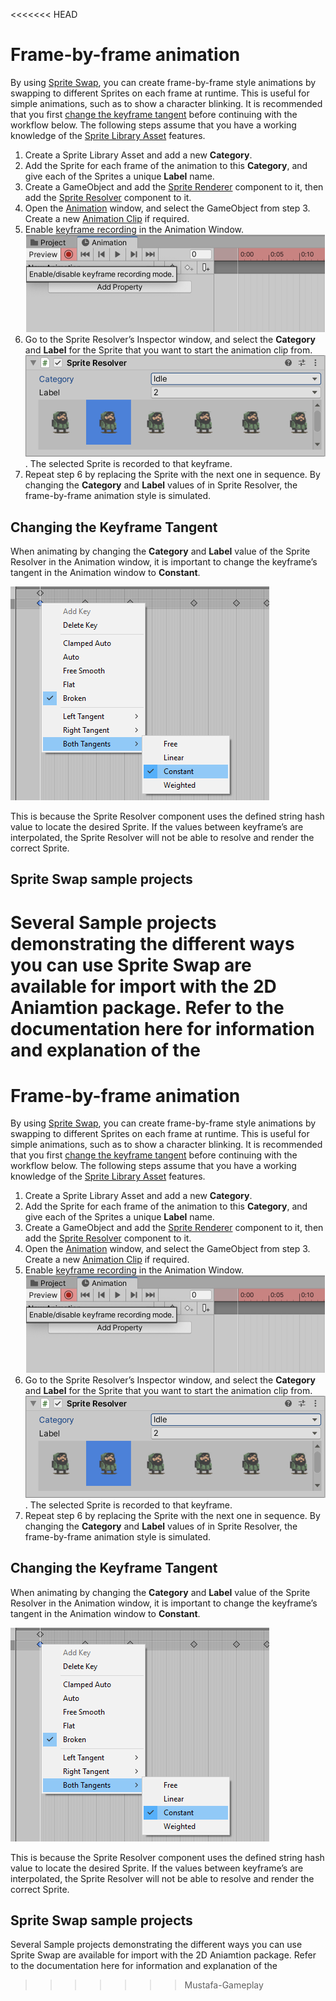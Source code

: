 <<<<<<< HEAD
# Frame-by-frame animation

By using [Sprite Swap](SpriteSwapIntro.md), you can create frame-by-frame style animations by swapping to different Sprites on each frame at runtime. This is useful for simple animations, such as to show a character blinking. It is recommended that you first [change the keyframe tangent](#changing-the-keyframe-tangent) before continuing with the workflow below. The following steps assume that you have a working knowledge of the [Sprite Library Asset](SLAsset.md) features.

1. Create a Sprite Library Asset and add a new **Category**.
   <br/>
2. Add the Sprite for each frame of the animation to this **Category**, and give each of the Sprites a unique **Label** name.
   <br/>
3. Create a GameObject and add the [Sprite Renderer](https://docs.unity3d.com/Manual/class-SpriteRenderer.html) component to it, then add the [Sprite Resolver](SLAsset.md#sprite-resolver) component to it.
   <br/>
4. Open the [Animation](https://docs.unity3d.com/Manual/AnimationOverview.html) window, and select the GameObject from step 3. Create a new [Animation Clip](https://docs.unity3d.com/Manual/animeditor-CreatingANewAnimationClip.html) if required.
   <br/>
5. Enable [keyframe recording](https://docs.unity3d.com/Manual/animeditor-AnimatingAGameObject.html) in the Animation Window.<br/>![](images/2d-anim-ffanim-keyframe-recording.png)
   <br/>
6. Go to the Sprite Resolver’s Inspector window, and select the **Category** and **Label** for the Sprite that you want to start the animation clip from.<br/>![](images/2d-anim-sprite-resolver-example.png). The selected Sprite is recorded to that keyframe.
   <br/>
7. Repeat step 6 by replacing the Sprite with the next one in sequence. By changing the **Category** and **Label** values of in Sprite Resolver, the frame-by-frame animation style is simulated.

## Changing the Keyframe Tangent

When animating by changing the **Category** and **Label** value of the Sprite Resolver in the Animation window, it is important to change the keyframe’s tangent in the Animation window to __Constant__.

![](images/SpriteResolverCheck.png)

This is because the Sprite Resolver component uses the defined string hash value to locate the desired Sprite. If the values between keyframe’s are interpolated, the Sprite Resolver will not be able to resolve and render the correct Sprite.

## Sprite Swap sample projects
Several Sample projects demonstrating the different ways you can use Sprite Swap are available for import with the 2D Aniamtion package. Refer to the documentation here for information and explanation of the
=======
# Frame-by-frame animation

By using [Sprite Swap](SpriteSwapIntro.md), you can create frame-by-frame style animations by swapping to different Sprites on each frame at runtime. This is useful for simple animations, such as to show a character blinking. It is recommended that you first [change the keyframe tangent](#changing-the-keyframe-tangent) before continuing with the workflow below. The following steps assume that you have a working knowledge of the [Sprite Library Asset](SLAsset.md) features.

1. Create a Sprite Library Asset and add a new **Category**.
   <br/>
2. Add the Sprite for each frame of the animation to this **Category**, and give each of the Sprites a unique **Label** name.
   <br/>
3. Create a GameObject and add the [Sprite Renderer](https://docs.unity3d.com/Manual/class-SpriteRenderer.html) component to it, then add the [Sprite Resolver](SLAsset.md#sprite-resolver) component to it.
   <br/>
4. Open the [Animation](https://docs.unity3d.com/Manual/AnimationOverview.html) window, and select the GameObject from step 3. Create a new [Animation Clip](https://docs.unity3d.com/Manual/animeditor-CreatingANewAnimationClip.html) if required.
   <br/>
5. Enable [keyframe recording](https://docs.unity3d.com/Manual/animeditor-AnimatingAGameObject.html) in the Animation Window.<br/>![](images/2d-anim-ffanim-keyframe-recording.png)
   <br/>
6. Go to the Sprite Resolver’s Inspector window, and select the **Category** and **Label** for the Sprite that you want to start the animation clip from.<br/>![](images/2d-anim-sprite-resolver-example.png). The selected Sprite is recorded to that keyframe.
   <br/>
7. Repeat step 6 by replacing the Sprite with the next one in sequence. By changing the **Category** and **Label** values of in Sprite Resolver, the frame-by-frame animation style is simulated.

## Changing the Keyframe Tangent

When animating by changing the **Category** and **Label** value of the Sprite Resolver in the Animation window, it is important to change the keyframe’s tangent in the Animation window to __Constant__.

![](images/SpriteResolverCheck.png)

This is because the Sprite Resolver component uses the defined string hash value to locate the desired Sprite. If the values between keyframe’s are interpolated, the Sprite Resolver will not be able to resolve and render the correct Sprite.

## Sprite Swap sample projects
Several Sample projects demonstrating the different ways you can use Sprite Swap are available for import with the 2D Aniamtion package. Refer to the documentation here for information and explanation of the
>>>>>>> Mustafa-Gameplay
